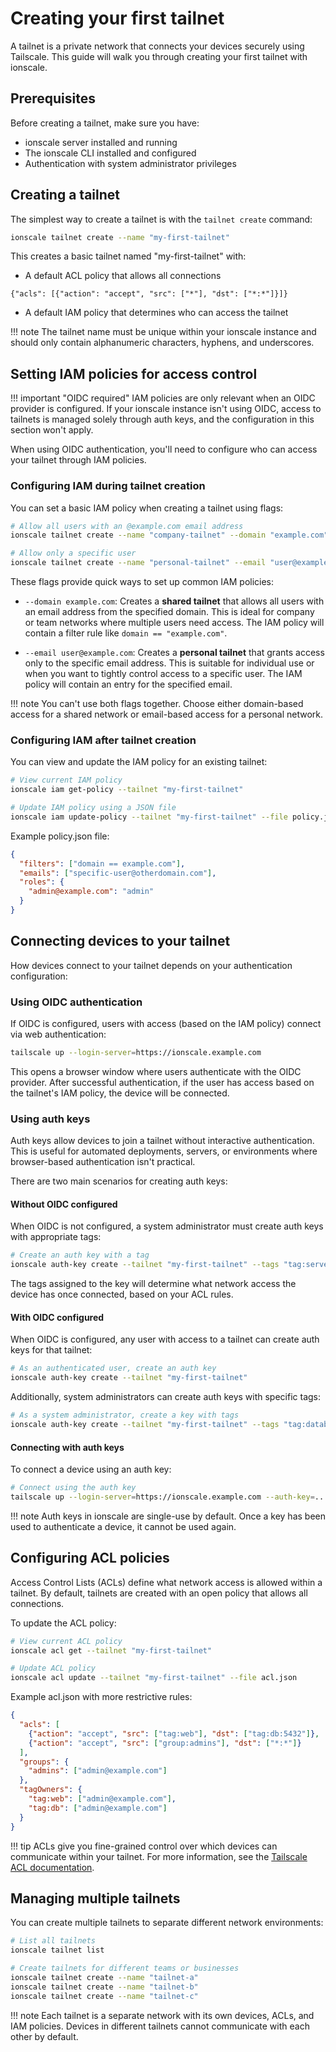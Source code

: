 # Creating your first tailnet

A tailnet is a private network that connects your devices securely using Tailscale. This guide will walk you through creating your first tailnet with ionscale.

## Prerequisites

Before creating a tailnet, make sure you have:

- ionscale server installed and running
- The ionscale CLI installed and configured
- Authentication with system administrator privileges

## Creating a tailnet

The simplest way to create a tailnet is with the `tailnet create` command:

```bash
ionscale tailnet create --name "my-first-tailnet"
```

This creates a basic tailnet named "my-first-tailnet" with:

- A default ACL policy that allows all connections 
```
{"acls": [{"action": "accept", "src": ["*"], "dst": ["*:*"]}]}
```
- A default IAM policy that determines who can access the tailnet

!!! note
    The tailnet name must be unique within your ionscale instance and should only contain alphanumeric characters, hyphens, and underscores.

## Setting IAM policies for access control

!!! important "OIDC required"
    IAM policies are only relevant when an OIDC provider is configured. If your ionscale instance isn't using OIDC, access to tailnets is managed solely through auth keys, and the configuration in this section won't apply.

When using OIDC authentication, you'll need to configure who can access your tailnet through IAM policies.

### Configuring IAM during tailnet creation

You can set a basic IAM policy when creating a tailnet using flags:

```bash
# Allow all users with an @example.com email address
ionscale tailnet create --name "company-tailnet" --domain "example.com"

# Allow only a specific user
ionscale tailnet create --name "personal-tailnet" --email "user@example.com"
```

These flags provide quick ways to set up common IAM policies:

- `--domain example.com`: Creates a **shared tailnet** that allows all users with an email address from the specified domain. This is ideal for company or team networks where multiple users need access. The IAM policy will contain a filter rule like `domain == "example.com"`.

- `--email user@example.com`: Creates a **personal tailnet** that grants access only to the specific email address. This is suitable for individual use or when you want to tightly control access to a specific user. The IAM policy will contain an entry for the specified email.

!!! note
    You can't use both flags together. Choose either domain-based access for a shared network or email-based access for a personal network.

### Configuring IAM after tailnet creation

You can view and update the IAM policy for an existing tailnet:

```bash
# View current IAM policy
ionscale iam get-policy --tailnet "my-first-tailnet"

# Update IAM policy using a JSON file
ionscale iam update-policy --tailnet "my-first-tailnet" --file policy.json
```

Example policy.json file:
```json
{
  "filters": ["domain == example.com"],
  "emails": ["specific-user@otherdomain.com"],
  "roles": {
    "admin@example.com": "admin"
  }
}
```

## Connecting devices to your tailnet

How devices connect to your tailnet depends on your authentication configuration:

### Using OIDC authentication

If OIDC is configured, users with access (based on the IAM policy) connect via web authentication:

```bash
tailscale up --login-server=https://ionscale.example.com
```

This opens a browser window where users authenticate with the OIDC provider. After successful authentication, if the user has access based on the tailnet's IAM policy, the device will be connected.

### Using auth keys

Auth keys allow devices to join a tailnet without interactive authentication. This is useful for automated deployments, servers, or environments where browser-based authentication isn't practical.

There are two main scenarios for creating auth keys:

#### Without OIDC configured

When OIDC is not configured, a system administrator must create auth keys with appropriate tags:

```bash
# Create an auth key with a tag
ionscale auth-key create --tailnet "my-first-tailnet" --tags "tag:server"
```

The tags assigned to the key will determine what network access the device has once connected, based on your ACL rules.

#### With OIDC configured

When OIDC is configured, any user with access to a tailnet can create auth keys for that tailnet:

```bash
# As an authenticated user, create an auth key
ionscale auth-key create --tailnet "my-first-tailnet"
```

Additionally, system administrators can create auth keys with specific tags:

```bash
# As a system administrator, create a key with tags
ionscale auth-key create --tailnet "my-first-tailnet" --tags "tag:database"
```

#### Connecting with auth keys

To connect a device using an auth key:

```bash
# Connect using the auth key
tailscale up --login-server=https://ionscale.example.com --auth-key=...
```

!!! note
    Auth keys in ionscale are single-use by default. Once a key has been used to authenticate a device, it cannot be used again.

## Configuring ACL policies

Access Control Lists (ACLs) define what network access is allowed within a tailnet. By default, tailnets are created with an open policy that allows all connections.

To update the ACL policy:

```bash
# View current ACL policy
ionscale acl get --tailnet "my-first-tailnet"

# Update ACL policy
ionscale acl update --tailnet "my-first-tailnet" --file acl.json
```

Example acl.json with more restrictive rules:
```json
{
  "acls": [
    {"action": "accept", "src": ["tag:web"], "dst": ["tag:db:5432"]},
    {"action": "accept", "src": ["group:admins"], "dst": ["*:*"]}
  ],
  "groups": {
    "admins": ["admin@example.com"]
  },
  "tagOwners": {
    "tag:web": ["admin@example.com"],
    "tag:db": ["admin@example.com"]
  }
}
```

!!! tip
    ACLs give you fine-grained control over which devices can communicate within your tailnet. For more information, see the [Tailscale ACL documentation](https://tailscale.com/kb/1018/acls/).

## Managing multiple tailnets

You can create multiple tailnets to separate different network environments:

```bash
# List all tailnets
ionscale tailnet list

# Create tailnets for different teams or businesses
ionscale tailnet create --name "tailnet-a"
ionscale tailnet create --name "tailnet-b"
ionscale tailnet create --name "tailnet-c"
```

!!! note
    Each tailnet is a separate network with its own devices, ACLs, and IAM policies. Devices in different tailnets cannot communicate with each other by default.